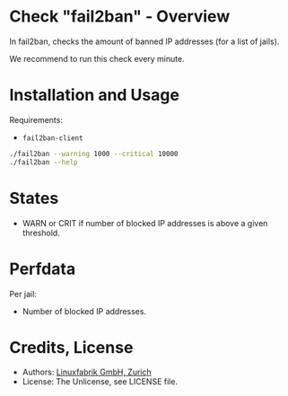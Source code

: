 # Check "fail2ban" - Overview

In fail2ban, checks the amount of banned IP addresses (for a list of jails).

We recommend to run this check every minute.


# Installation and Usage

Requirements:
* `fail2ban-client`

```bash
./fail2ban --warning 1000 --critical 10000 
./fail2ban --help
```


# States

* WARN or CRIT if number of blocked IP addresses is above a given threshold.


# Perfdata

Per jail:

* Number of blocked IP addresses.


# Credits, License

* Authors: [Linuxfabrik GmbH, Zurich](https://www.linuxfabrik.ch)
* License: The Unlicense, see LICENSE file.